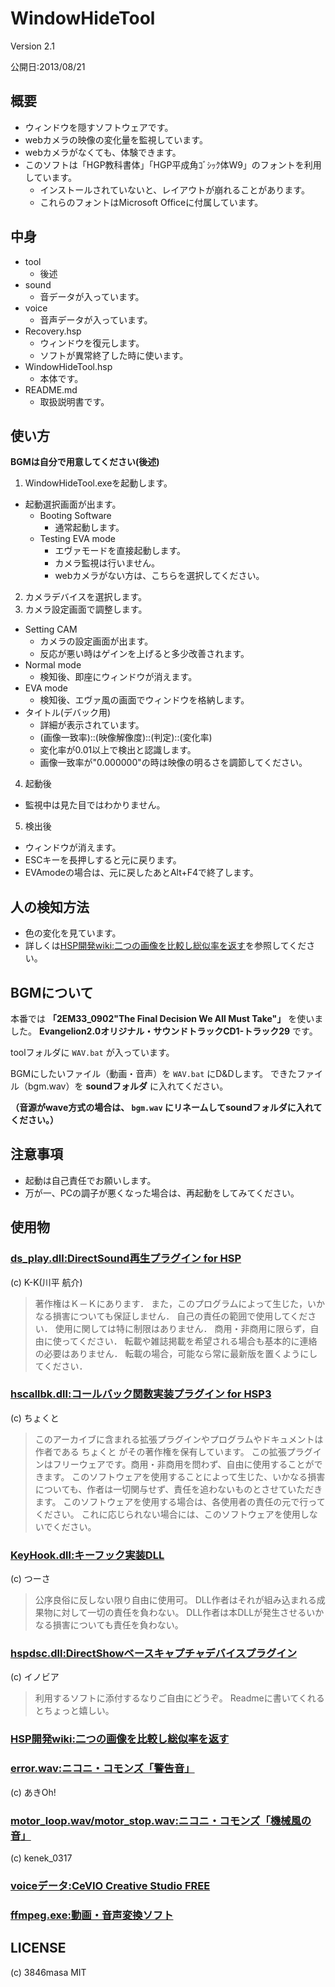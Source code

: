 # WindowHideTool

Version 2.1

公開日:2013/08/21

## 概要

- ウィンドウを隠すソフトウェアです。
- webカメラの映像の変化量を監視しています。
- webカメラがなくても、体験できます。
- このソフトは「HGP教科書体」「HGP平成角ｺﾞｼｯｸ体W9」のフォントを利用しています。
  - インストールされていないと、レイアウトが崩れることがあります。
  - これらのフォントはMicrosoft Officeに付属しています。

## 中身

- tool
  - 後述
- sound
  - 音データが入っています。
- voice
  - 音声データが入っています。
- Recovery.hsp
  - ウィンドウを復元します。
  - ソフトが異常終了した時に使います。
- WindowHideTool.hsp
  - 本体です。
- README.md
  - 取扱説明書です。

## 使い方

**BGMは自分で用意してください(後述)**

1. WindowHideTool.exeを起動します。
  - 起動選択画面が出ます。
    - Booting Software
      - 通常起動します。
    - Testing EVA mode
      - エヴァモードを直接起動します。
      - カメラ監視は行いません。
      - webカメラがない方は、こちらを選択してください。
2. カメラデバイスを選択します。
3. カメラ設定画面で調整します。
  - Setting CAM
    - カメラの設定画面が出ます。
    - 反応が悪い時はゲインを上げると多少改善されます。
  - Normal mode
    - 検知後、即座にウィンドウが消えます。
  - EVA mode
    - 検知後、エヴァ風の画面でウィンドウを格納します。
  - タイトル(デバック用)
    - 詳細が表示されています。
    - (画像一致率)::(映像解像度)::(判定)::(変化率)
    - 変化率が0.01以上で検出と認識します。
    - 画像一致率が"0.000000"の時は映像の明るさを調節してください。
4. 起動後
  - 監視中は見た目ではわかりません。
5. 検出後
  - ウィンドウが消えます。
  - ESCキーを長押しすると元に戻ります。
  - EVAmodeの場合は、元に戻したあとAlt+F4で終了します。

## 人の検知方法

- 色の変化を見ています。
- 詳しくは[HSP開発wiki:二つの画像を比較し総似率を返す](http://wiki.hsp.moe/As.html)を参照してください。

## BGMについて

本番では **「2EM33_0902"The Final Decision We All Must Take"」** を使いました。
**Evangelion2.0オリジナル・サウンドトラックCD1-トラック29** です。

toolフォルダに ``WAV.bat`` が入っています。

BGMにしたいファイル（動画・音声）を ``WAV.bat`` にD&Dします。
できたファイル（bgm.wav）を **soundフォルダ** に入れてください。

**（音源がwave方式の場合は、 ``bgm.wav`` にリネームしてsoundフォルダに入れてください。）**

## 注意事項

- 起動は自己責任でお願いします。
- 万が一、PCの調子が悪くなった場合は、再起動をしてみてください。

## 使用物

### [ds_play.dll:DirectSound再生プラグイン for HSP](http://www.binzume.net/)
(c) K-K(川平 航介)

> 著作権はＫ－Ｋにあります．
> また，このプログラムによって生じた，いかなる損害についても保証しません．
> 自己の責任の範囲で使用してください．
> 使用に関しては特に制限はありません．
> 商用・非商用に限らず，自由に使ってください．
> 転載や雑誌掲載を希望される場合も基本的に連絡の必要はありません．
> 転載の場合，可能なら常に最新版を置くようにしてください．

### [hscallbk.dll:コールバック関数実装プラグイン for HSP3](http://chokuto.ifdef.jp/)
(c) ちょくと
> このアーカイブに含まれる拡張プラグインやプログラムやドキュメントは作者である ちょくと がその著作権を保有しています。
> この拡張プラグインはフリーウェアです。商用・非商用を問わず、自由に使用することができます。
> このソフトウェアを使用することによって生じた、いかなる損害についても、作者は一切関与せず、責任を追わないものとさせていただきます。
> このソフトウェアを使用する場合は、各使用者の責任の元で行ってください。
> これに応じられない場合には、このソフトウェアを使用しないでください。

### [KeyHook.dll:キーフック実装DLL](http://tu3.jp/)
(c) つーさ

> 公序良俗に反しない限り自由に使用可。
> DLL作者はそれが組み込まれる成果物に対して一切の責任を負わない。
> DLL作者は本DLLが発生させるいかなる損害についても責任を負わない。

### [hspdsc.dll:DirectShowベースキャプチャデバイスプラグイン](http://homepage2.nifty.com/MJHS/)
(c) イノビア

> 利用するソフトに添付するなりご自由にどうぞ。
> Readmeに書いてくれるとちょっと嬉しい。

### [HSP開発wiki:二つの画像を比較し総似率を返す](http://wiki.hsp.moe/As.html)

### [error.wav:ニコニ・コモンズ「警告音」](http://commons.nicovideo.jp/material/nc10263)
(c) あきOh!

### [motor_loop.wav/motor_stop.wav:ニコニ・コモンズ「機械風の音」](http://commons.nicovideo.jp/material/nc30633)
(c) kenek_0317

### [voiceデータ:CeVIO Creative Studio FREE](http://cevio.jp/)

### [ffmpeg.exe:動画・音声変換ソフト](http://www.ffmpeg.org/)

## LICENSE

(c) 3846masa MIT
